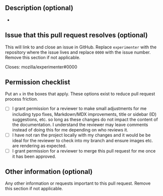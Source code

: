 ## Description (optional)

-

## Issue that this pull request resolves (optional)

This will link to and close an issue in GitHub. Replace `experimenter` with the repository where the issue lives and replace `0000` with the issue number. Remove this section if not applicable.

Closes: mozilla/experimenter#0000

## Permission checklist

Put an `x` in the boxes that apply. These options exist to reduce pull request process friction.

- [ ] I grant permission for a reviewer to make small adjustments for me including typo fixes, Markdown/MDX improvements, title or sidebar (ID) suggestions, etc. so long as these changes do not impact the content of the documentation. I understand the reviewer may leave comments instead of doing this for me depending on who reviews it.
- [ ] I have not ran the project locally with my changes and it would be be ideal for the reviewer to check into my branch and ensure images etc. are rendering as expected.
- [ ] I grant permission for a reviewer to merge this pull request for me once it has been approved.

## Other information (optional)

Any other information or requests important to this pull request. Remove this section if not applicable.
